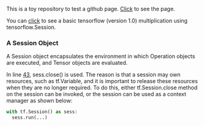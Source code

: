 

This is a toy repository to test a github page. [Click](https://ffliza.github.io/hello-world-tf-Session/.) to see the page.

You can [click](https://github.com/ffliza/hello-world/blob/master/matrix_multiplication_tf.py) to see a basic tensorflow (version 1.0) multiplication using tensorflow.Session. 

<!---  In this example, we have used the modified [minima](https://pages.github.com/themes/) theme. --->

### A Session Object

A Session object encapsulates the environment in which Operation objects are executed, and Tensor objects are evaluated.

In line [43](https://github.com/ffliza/hello-world/blob/master/matrix_multiplication_tf.py), sess.close() is used. The reason is that a session may own resources, such as tf.Variable, and it is important to release these resources when they are no longer required. To do this, either tf.Session.close method on the session can be invoked, or the session can be used as a context manager as shown below:

```python
with tf.Session() as sess:
  sess.run(...)
```
